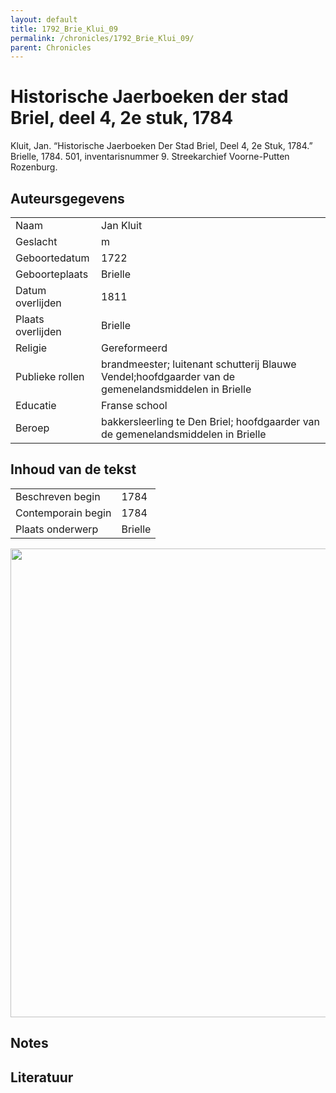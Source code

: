 ```yaml
---
layout: default
title: 1792_Brie_Klui_09
permalink: /chronicles/1792_Brie_Klui_09/
parent: Chronicles
--- 
```



# Historische Jaerboeken der stad Briel, deel 4, 2e stuk, 1784 

Kluit, Jan. “Historische Jaerboeken Der Stad Briel, Deel 4, 2e Stuk, 1784.” Brielle, 1784. 501, inventarisnummer 9. Streekarchief Voorne-Putten Rozenburg. 

## Auteursgegevens 

| | | 
| --------------- | --------------- | 
| Naam | Jan Kluit | 
| Geslacht | m | 
| Geboortedatum | 1722 | 
| Geboorteplaats | Brielle | 
| Datum overlijden | 1811 | 
| Plaats overlijden | Brielle | 
| Religie | Gereformeerd | 
| Publieke rollen | brandmeester; luitenant schutterij Blauwe Vendel;hoofdgaarder van de gemenelandsmiddelen in Brielle | 
| Educatie | Franse school | 
| Beroep | bakkersleerling te Den Briel; hoofdgaarder van de gemenelandsmiddelen in Brielle | 

## Inhoud van de tekst 

| | | 
| --------------- | --------------- | 
| Beschreven begin | 1784 | 
| Contemporain begin | 1784 | 
| Plaats onderwerp | Brielle | 

[<img src="..\..\barplots_chronicles\1792_Brie_Klui_09.jpg" width="750"/>](..\..\barplots_chronicles\1792_Brie_Klui_09.jpg) 

## Notes 

## Literatuur 

